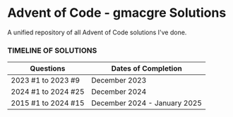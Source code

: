 # Advent of Code - gmacgre Solutions
A unified repository of all Advent of Code solutions I've done.

### TIMELINE OF SOLUTIONS
Questions | Dates of Completion
--- | --- 
2023 #1 to 2023 #9 |  December 2023
2024 #1 to 2024 #25 | December 2024
2015 #1 to 2024 #15 | December 2024 - January 2025